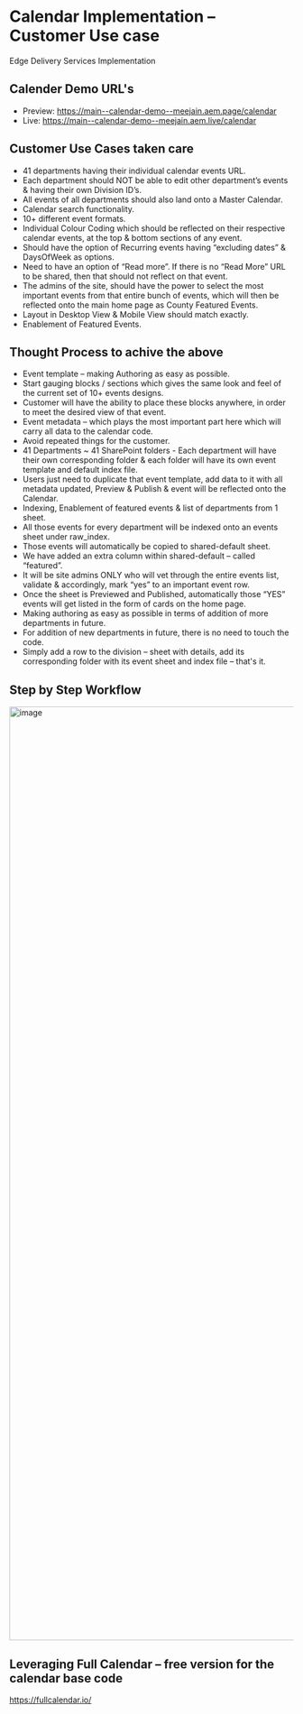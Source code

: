 # Calendar Implementation – Customer Use case 
Edge Delivery Services Implementation

## Calender Demo URL's 
- Preview: https://main--calendar-demo--meejain.aem.page/calendar
- Live: https://main--calendar-demo--meejain.aem.live/calendar

## Customer Use Cases taken care
- 41 departments having their individual calendar events URL.
- Each department should NOT be able to edit other department’s events & having their own Division ID’s.
- All events of all departments should also land onto a Master Calendar.
- Calendar search functionality.
- 10+ different event formats.
- Individual Colour Coding which should be reflected on their respective calendar events, at the top & bottom sections of any event.
- Should have the option of Recurring events having “excluding dates” & DaysOfWeek as options.
- Need to have an option of “Read more”. If there is no “Read More” URL to be shared, then that should not reflect on that event.
- The admins of the site, should have the power to select the most important events from that entire bunch of events, which will then be reflected onto the main home page as County Featured Events.
- Layout in Desktop View & Mobile View should match exactly.
- Enablement of Featured Events.

## Thought Process to achive the above
- Event template – making Authoring as easy as possible.
- Start gauging blocks / sections which gives the same look and feel of the current set of 10+ events designs.
- Customer will have the ability to place these blocks anywhere, in order to meet the desired view of that event.
- Event metadata – which plays the most important part here which will carry all data to the calendar code.
- Avoid repeated things for the customer.
- 41 Departments ~ 41 SharePoint folders - Each department will have their own corresponding folder & each folder will have its own event template and default index file.
- Users just need to duplicate that event template, add data to it with all metadata updated, Preview & Publish & event will be reflected onto the Calendar.
- Indexing, Enablement of featured events & list of departments from 1 sheet.
- All those events for every department will be indexed onto an events sheet under raw_index.
- Those events will automatically be copied to shared-default sheet.
- We have added an extra column within shared-default – called “featured”.
- It will be site admins ONLY who will vet through the entire events list, validate & accordingly, mark “yes” to an important event row.
- Once the sheet is Previewed and Published, automatically those “YES” events will get listed in the form of cards on the home page.
- Making authoring as easy as possible in terms of addition of more departments in future.
- For addition of new departments in future, there is no need to touch the code.
- Simply add a row to the division – sheet with details, add its corresponding folder with its event sheet and index file – that's it.


## Step by Step Workflow

<img width="1656" alt="image" src="https://github.com/user-attachments/assets/41b3bc7b-ef0b-4dd7-85e9-d63dc30655ab" />



## Leveraging Full Calendar – free version for the calendar base code
https://fullcalendar.io/


